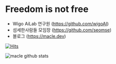 # Freedom is not free
- Wigo AiLab 연구원 (https://github.com/wigoAI)
- 섬세한사람들 모임장 (https://github.com/seomse)
- 블로그 (https://macle.dev)

[![Hits](https://hits.seeyoufarm.com/api/count/incr/badge.svg?url=https%3A%2F%2Fgithub.com%2Fmacle86%2Fhit-counter&count_bg=%2379C83D&title_bg=%23555555&icon=&icon_color=%23E7E7E7&title=hits&edge_flat=false)](https://hits.seeyoufarm.com)

![macle github stats](https://github-readme-stats.vercel.app/api?username=macle86&show_icons=ture&hide_rank=true&count_private=true&hide=prs,stars,issues)

